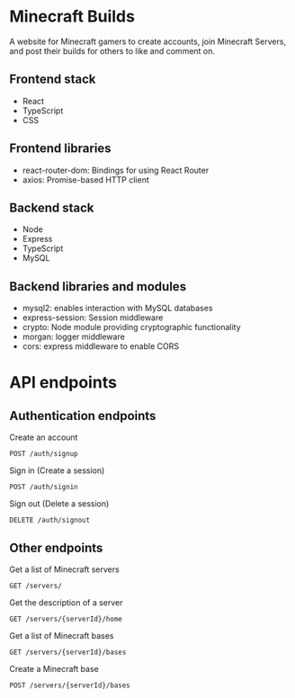 # Minecraft Builds

A website for Minecraft gamers to create accounts, join Minecraft Servers, and post their builds for others to like and comment on.

## Frontend stack

- React
- TypeScript
- CSS

## Frontend libraries

- react-router-dom: Bindings for using React Router
- axios: Promise-based HTTP client

## Backend stack

- Node
- Express
- TypeScript
- MySQL

## Backend libraries and modules

- mysql2: enables interaction with MySQL databases
- express-session: Session middleware
- crypto: Node module providing cryptographic functionality
- morgan: logger middleware
- cors: express middleware to enable CORS

# API endpoints

## Authentication endpoints

Create an account

```
POST /auth/signup
```

Sign in (Create a session)

```
POST /auth/signin
```

Sign out (Delete a session)

```
DELETE /auth/signout
```

## Other endpoints

Get a list of Minecraft servers

```
GET /servers/
```

Get the description of a server

```
GET /servers/{serverId}/home
```

Get a list of Minecraft bases

```
GET /servers/{serverId}/bases
```

Create a Minecraft base

```
POST /servers/{serverId}/bases
```
